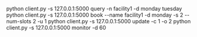 python client.py -s 127.0.0.1:5000 query -n facility1 -d monday tuesday
python client.py -s 127.0.0.1:5000 book --name facility1 -d monday -s 2 --num-slots 2 -u 1
python client.py -s 127.0.0.1:5000 update -c 1 -o 2
python client.py -s 127.0.0.1:5000 monitor -d 60
